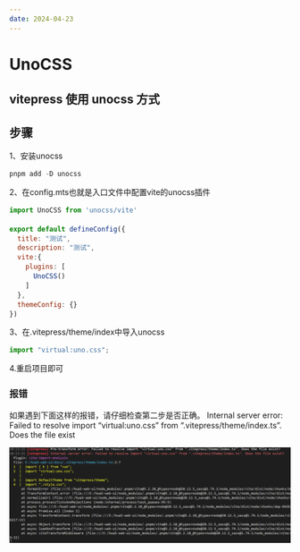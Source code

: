```yaml
---
date: 2024-04-23
---
```


# UnoCSS

## vitepress 使用 unocss 方式

## 步骤

1、安装unocss

```javascript
pnpm add -D unocss
```

2、在config.mts也就是入口文件中配置vite的unocss插件

``` javascript
import UnoCSS from 'unocss/vite'

export default defineConfig({
  title: "测试",
  description: "测试",
  vite:{
    plugins: [
      UnoCSS()
    ]
  },
  themeConfig: {}
})
```

3、在.vitepress/theme/index中导入unocss

```javascript
import "virtual:uno.css";
```

4.重启项目即可

### 报错

如果遇到下面这样的报错，请仔细检查第二步是否正确。
Internal server error: Failed to resolve import “virtual:uno.css” from “.vitepress/theme/index.ts”. Does the file exist

<img src="../../public/3a9c0643ff5f4921a2ea8a59c34beaed.png"></img>
